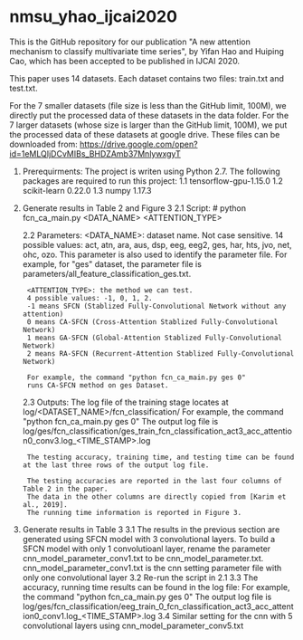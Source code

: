 # nmsu_yhao_ijcai2020
This is the GitHub repository for our publication "A new attention mechanism to classify multivariate time series", by Yifan Hao and Huiping Cao, which has been accepted to be published in IJCAI 2020. 

This paper uses 14 datasets. Each dataset contains two files: train.txt and test.txt.

For the 7 smaller datasets (file size is less than the GitHub limit, 100M), we directly put the processed data of these datasets in the data folder. 
For the 7 larger datasets (whose size is larger than the GitHub limit, 100M), we put the processed data of these datasets at google drive. These files can be downloaded from: https://drive.google.com/open?id=1eMLQIjDCvMIBs_BHDZAmb37MnlywxgyT

1. Prerequirments:
    The project is writen using Python 2.7. 
    The following packages are required to run this project:
    1.1 tensorflow-gpu-1.15.0
    1.2 scikit-learn 0.22.0
    1.3 numpy 1.17.3

2. Generate results in Table 2 and Figure 3
    2.1 Script:
        # python fcn_ca_main.py <DATA_NAME> <ATTENTION_TYPE>

    2.2 Parameters:
        <DATA_NAME>: dataset name. Not case sensitive. 
        14 possible values: act, atn, ara, aus, dsp, eeg, eeg2, ges, har, hts, jvo, net, ohc, ozo.
        This parameter is also used to identify the parameter file.
        For example, for "ges" dataset, the parameter file is 
        parameters/all_feature_classification_ges.txt. 

        <ATTENTION_TYPE>: the method we can test. 
        4 possible values: -1, 0, 1, 2.
        -1 means SFCN (Stablized Fully-Convolutional Network without any attention)
        0 means CA-SFCN (Cross-Attention Stablized Fully-Convolutional Network)
        1 means GA-SFCN (Global-Attention Stablized Fully-Convolutional Network)
        2 means RA-SFCN (Recurrent-Attention Stablized Fully-Convolutional Network)

        For example, the command "python fcn_ca_main.py ges 0"
        runs CA-SFCN method on ges Dataset.

    2.3 Outputs:
        The log file of the training stage locates at log/<DATASET_NAME>/fcn_classification/
        For example, the command "python fcn_ca_main.py ges 0"
        The output log file is
            log/ges/fcn_classification/ges_train_fcn_classification_act3_acc_attention0_conv3.log_<TIME_STAMP>.log

        The testing accuracy, training time, and testing time can be found at the last three rows of the output log file.

        The testing accuracies are reported in the last four columns of Table 2 in the paper. 
        The data in the other columns are directly copied from [Karim et al., 2019].
        The running time information is reported in Figure 3. 


3. Generate results in Table 3
    3.1 The results in the previous section are generated using SFCN model with 3 convolutional layers. 
        To build a SFCN model with only 1 convolutioanl layer, rename the parameter cnn_model_parameter_conv1.txt to be 
        cnn_model_parameter.txt.
        cnn_model_parameter_conv1.txt is the cnn setting parameter file with only one convolutional layer
    3.2 Re-run the script in 2.1
    3.3 The accuracy, running time results can be found in the log file: 
        For example, the command "python fcn_ca_main.py ges 0"
        The output log file is
        log/ges/fcn_classification/eeg_train_0_fcn_classification_act3_acc_attention0_conv1.log_<TIME_STAMP>.log
    3.4 Similar setting for the cnn with 5 convolutional layers using cnn_model_parameter_conv5.txt


